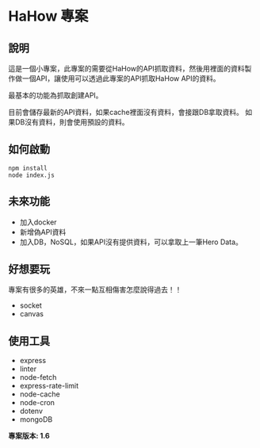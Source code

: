 # HaHow 專案

## 說明
這是一個小專案，此專案的需要從HaHow的API抓取資料，然後用裡面的資料製作做一個API，讓使用可以透過此專案的API抓取HaHow API的資料。

最基本的功能為抓取創建API。

目前會儲存最新的API資料，如果cache裡面沒有資料，會接跟DB拿取資料。
如果DB沒有資料，則會使用預設的資料。

## 如何啟動
```
npm install
node index.js
```

## 未來功能
* 加入docker
* 新增偽API資料
* 加入DB，NoSQL，如果API沒有提供資料，可以拿取上一筆Hero Data。

## 好想要玩
專案有很多的英雄，不來一點互相傷害怎麼說得過去！！
* socket
* canvas

## 使用工具
* express
* linter
* node-fetch
* express-rate-limit
* node-cache
* node-cron
* dotenv
* mongoDB

**專案版本: 1.6**